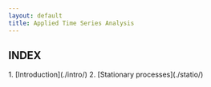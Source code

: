 ```yaml
---
layout: default
title: Applied Time Series Analysis
---
```

<h2 class="alt">INDEX</h2>
1. [Introduction](./intro/)
2. [Stationary processes](./statio/)
